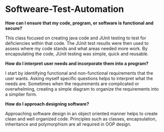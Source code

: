 # Softweare-Test-Automation

**How can I ensure that my code, program, or software is functional and secure?**

This class focused on creating java code and JUnit testing to test for deficiencies within that code. The JUnit test results were then used to assess where my code stands and what areas needed more work. By encapsulating the code, JUnit testing was simple, quick and reusable.

**How do I interpret user needs and incorporate them into a program?**

I start by identifying functional and non-functional requirements that the user wants. Asking myself specific questions helps to interpret what the needs are. Sometimes when the requirements are complicated or overwhelming, creating a simple diagram to organize the requirements into a simplier form. 

**How do I approach designing software?**

Approaching software design in an object oriented manner helps to create clean and well organized code. Principles such as classes, encapsulation, inheritance and polymorphism are all required in OOP design. 
